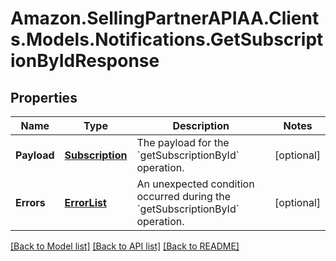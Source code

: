 # Amazon.SellingPartnerAPIAA.Clients.Models.Notifications.GetSubscriptionByIdResponse
## Properties

Name | Type | Description | Notes
------------ | ------------- | ------------- | -------------
**Payload** | [**Subscription**](Subscription.md) | The payload for the &#x60;getSubscriptionById&#x60; operation. | [optional] 
**Errors** | [**ErrorList**](ErrorList.md) | An unexpected condition occurred during the &#x60;getSubscriptionById&#x60; operation. | [optional] 

[[Back to Model list]](../README.md#documentation-for-models) [[Back to API list]](../README.md#documentation-for-api-endpoints) [[Back to README]](../README.md)

